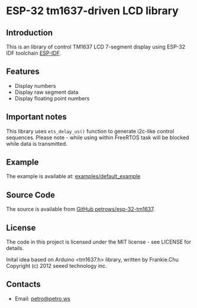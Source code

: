 # ESP-32 tm1637-driven LCD library

## Introduction

This is an library of control TM1637 LCD 7-segment display using ESP-32 IDF toolchain [ESP-IDF](https://github.com/espressif/esp-idf).

## Features

 * Display numbers
 * Display raw segment data
 * Display floating point numbers
 
## Important notes

This library uses `ets_delay_us()` function to generate i2c-like control sequences. Please note - while using within FreeRTOS task will be blocked while data is transmitted. 

## Example

The example is available at: [examples/default_example](examples/default_example)

## Source Code

The source is available from [GitHub petrows/esp-32-tm1637](https://github.com/petrows/esp-32-tm1637).

## License

The code in this project is licensed under the MIT license - see LICENSE for details.

Inital idea based on Arduino <tm1637.h> library, written by Frankie.Chu Copyright (c) 2012 seeed technology inc.

## Contacts

 * Email: petro@petro.ws
